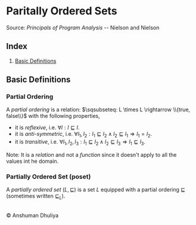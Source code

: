 Paritally Ordered Sets
====================

Source: *Principals of Program Analysis* -- Nielson and Nielson

Index
----------------
1. [Basic Definitions](#basics)


Basic Definitions
--------------------

### Partial Ordering

A *partial ordering* is a relation: $\sqsubseteq: L \times L \rightarrow \\{true, false\\}$ with the following properties,

* it is *reflexive*, i.e. $\forall{}l: l \sqsubseteq{} l$.
* it is *anti-symmetric*, i.e. $\forall{}l_1,l_2: l_1 \sqsubseteq l_2 \wedge l_2 \sqsubseteq l_1 \Rightarrow l_1 = l_2$.
* it is *transitive*, i.e. $\forall{}l_1,l_2,l_3: l_1 \sqsubseteq l_2 \wedge l_2 \sqsubseteq l_3 \Rightarrow l_1 \sqsubseteq l_3$.

Note: It is a *relation* and not a *function* since it doesn't apply to all the values int he domain.

### Partially Ordered Set (poset)

A *partially ordered set* $(L, \sqsubseteq)$ is a set $L$ equipped with a partial ordering $\sqsubseteq$ (sometimes written $\sqsubseteq_L$).


   
<div class="footer">
<br/>
&copy; Anshuman Dhuliya
<br/>
</div>

